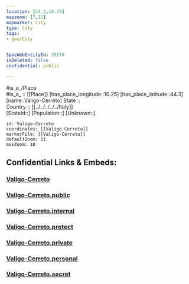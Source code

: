 ```yaml
---
location: [44.3,10.25] 
mapzoom: [7,12] 
mapmarker: city 
type: City
tags:
- geo/City


SpocWebEntityId: 35176
isDeleted: false
confidential: public

---
```

#is_a_/Place  
#is_a_ :: [[Place]] 
[has_place_longitude::10.25] 
[has_place_latitude::44.3] 
[name::Valigo-Cerreto] 
State ::  
Country :: [[../../../../../Italy]]  
[StateId::] 
[Population::] 
[Unknown::] 


```leaflet
id: Valigo-Cerreto
coordinates: [[Valigo-Cerreto]] 
markerFile: [[Valigo-Cerreto]] 
defaultZoom: 11 
maxZoom: 18
```


## Confidential Links & Embeds: 

### [Valigo-Cerreto](/_Standards/Earth/Continent/Europe/Europe~South/Italy/regions~Italy/Emilia-Romagna/Reggio_Emilia.Province/City/Valigo-Cerreto.md) 

### [Valigo-Cerreto.public](/_public/Earth/Continent/Europe/Europe~South/Italy/regions~Italy/Emilia-Romagna/Reggio_Emilia.Province/City/Valigo-Cerreto.public.md) 

### [Valigo-Cerreto.internal](/_internal/Earth/Continent/Europe/Europe~South/Italy/regions~Italy/Emilia-Romagna/Reggio_Emilia.Province/City/Valigo-Cerreto.internal.md) 

### [Valigo-Cerreto.protect](/_protect/Earth/Continent/Europe/Europe~South/Italy/regions~Italy/Emilia-Romagna/Reggio_Emilia.Province/City/Valigo-Cerreto.protect.md) 

### [Valigo-Cerreto.private](/_private/Earth/Continent/Europe/Europe~South/Italy/regions~Italy/Emilia-Romagna/Reggio_Emilia.Province/City/Valigo-Cerreto.private.md) 

### [Valigo-Cerreto.personal](/_personal/Earth/Continent/Europe/Europe~South/Italy/regions~Italy/Emilia-Romagna/Reggio_Emilia.Province/City/Valigo-Cerreto.personal.md) 

### [Valigo-Cerreto.secret](/_secret/Earth/Continent/Europe/Europe~South/Italy/regions~Italy/Emilia-Romagna/Reggio_Emilia.Province/City/Valigo-Cerreto.secret.md)

